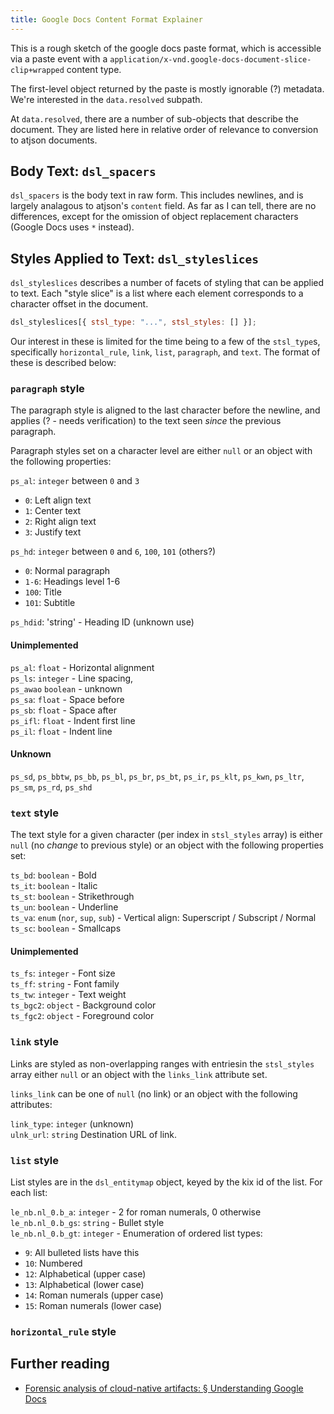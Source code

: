```yaml
---
title: Google Docs Content Format Explainer
---
```


This is a rough sketch of the google docs paste format, which is accessible
via a paste event with a `application/x-vnd.google-docs-document-slice-clip+wrapped`
content type.

The first-level object returned by the paste is mostly ignorable (?) metadata.
We're interested in the `data.resolved` subpath.

At `data.resolved`, there are a number of sub-objects that describe the
document. They are listed here in relative order of relevance to conversion to
atjson documents.

## Body Text: `dsl_spacers`

`dsl_spacers` is the body text in raw form. This includes newlines, and is
largely analagous to atjson's `content` field. As far as I can tell, there are
no differences, except for the omission of object replacement characters
(Google Docs uses `*` instead).

## Styles Applied to Text: `dsl_styleslices`

`dsl_styleslices` describes a number of facets of styling that can be applied
to text. Each "style slice" is a list where each element corresponds to a
character offset in the document.

```js
dsl_styleslices[{ stsl_type: "...", stsl_styles: [] }];
```

Our interest in these is limited for the time being to a few of the `stsl_type`s,
specifically `horizontal_rule`, `link`, `list`, `paragraph`, and `text`. The
format of these is described below:

### `paragraph` style

The paragraph style is aligned to the last character before the newline, and
applies (? - needs verification) to the text seen _since_ the previous paragraph.

Paragraph styles set on a character level are either `null` or an object with the following properties:

`ps_al`: `integer` between `0` and `3`

- `0`: Left align text
- `1`: Center text
- `2`: Right align text
- `3`: Justify text

`ps_hd`: `integer` between `0` and `6`, `100`, `101` (others?)

- `0`: Normal paragraph
- `1-6`: Headings level 1-6
- `100`: Title
- `101`: Subtitle

`ps_hdid`: 'string' - Heading ID (unknown use)

#### Unimplemented

`ps_al`: `float` - Horizontal alignment  
`ps_ls`: `integer` - Line spacing,  
`ps_awao` `boolean` - unknown  
`ps_sa`: `float` - Space before  
`ps_sb`: `float` - Space after  
`ps_ifl`: `float` - Indent first line  
`ps_il`: `float` - Indent line

#### Unknown

`ps_sd`, `ps_bbtw`, `ps_bb`, `ps_bl`, `ps_br`, `ps_bt`, `ps_ir`, `ps_klt`,
`ps_kwn`, `ps_ltr`, `ps_sm`, `ps_rd`, `ps_shd`

### `text` style

The text style for a given character (per index in `stsl_styles` array) is
either `null` (no _change_ to previous style) or an object with the following
properties set:

`ts_bd`: `boolean` - Bold  
`ts_it`: `boolean` - Italic  
`ts_st`: `boolean` - Strikethrough  
`ts_un`: `boolean` - Underline  
`ts_va`: `enum` (`nor`, `sup`, `sub`) - Vertical align: Superscript / Subscript / Normal  
`ts_sc`: `boolean` - Smallcaps

#### Unimplemented

`ts_fs`: `integer` - Font size  
`ts_ff`: `string` - Font family  
`ts_tw`: `integer` - Text weight  
`ts_bgc2`: `object` - Background color  
`ts_fgc2`: `object` - Foreground color

### `link` style

Links are styled as non-overlapping ranges with entriesin the `stsl_styles`
array either `null` or an object with the `links_link` attribute set.

`links_link` can be one of `null` (no link) or an object with the following
attributes:

`link_type`: `integer` (unknown)  
`ulnk_url`: `string` Destination URL of link.

### `list` style

List styles are in the `dsl_entitymap` object, keyed by the kix id of the list.
For each list:

`le_nb.nl_0.b_a`: `integer` - 2 for roman numerals, 0 otherwise  
`le_nb.nl_0.b_gs`: `string` - Bullet style  
`le_nb.nl_0.b_gt`: `integer` - Enumeration of ordered list types:

- `9`: All bulleted lists have this
- `10`: Numbered
- `12`: Alphabetical (upper case)
- `13`: Alphabetical (lower case)
- `14`: Roman numerals (upper case)
- `15`: Roman numerals (lower case)

### `horizontal_rule` style

## Further reading

- [Forensic analysis of cloud-native artifacts: § Understanding Google Docs](https://www.sciencedirect.com/science/article/pii/S174228761630007X#sec3)
